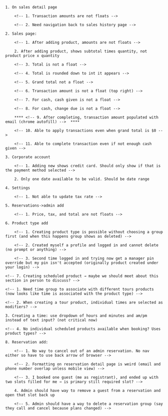     1. On sales detail page

        <!-- 1. Transaction amounts are not floats -->

        <!-- 2. Need navigation back to sales history page -->

    2. Sales page:

        <!-- 1. After adding product, amounts are not floats -->

        2. After adding product, shows subtotal times quantity, not product price x quantity

        <!-- 3. Total is not a float -->

        <!-- 4. Total is rounded down to int it appears -->

        <!-- 5. Grand total not a float -->

        <!-- 6. Transaction amount is not a float (top right) -->

        <!-- 7. For cash, cash given is not a float -->

        <!-- 8. For cash, change due is not a float -->

        **** <!-- 9. After completing, transaction amount populated with email (chrome autofill) -->  ****

        <!-- 10. Able to apply transactions even when grand total is $0 -->

        <!-- 11. Able to complete transaction even if not enough cash given -->

    3. Corporate account

        <!-- 1. Adding new shows credit card. Should only show if that is the payment method selected -->

        2. Only one date available to be valid. Should be date range

    4. Settings

        <!-- 1. Not able to update tax rate -->

    5. Reservations->admin add

        <!-- 1. Price, tax, and total are not floats -->

    6. Product type add

        <!-- 1. Creating product type is possible without choosing a group first (and when this happens group shows as deleted) -->

        <!-- 2. Created myself a profile and logged in and cannot delete (no prompt or anything) -->

        <!-- 3. Second time logged in and trying now get a manager pin override but my pin isn't accepted (originally product created under your login) -->

    <!-- 7. Creating scheduled product → maybe we should meet about this section in person to discuss? -->

    <!-- 1. Need time group to associate with different tours products (now looks like time is associated with the product type) -->

    <!-- 2. When creating a tour product, individual times are selected as modifiers? -->

    3. Creating a time: use dropdown of hours and minutes and am/pm instead of text input? (not critical now)

    <!-- 4. No individual scheduled products available when booking? Uses product types? -->

    8. Reservation add:

        <!-- 1. No way to cancel out of an admin reservation. No nav either so have to use back arrow of browser -->

        <!-- 2. Formatting on reservation detail page is weird (email and phone number overlap unless mobile view) -->

        <!-- 3. I booked one guest (me as registrant), and ended up with two slots filled for me → is primary still required slot? -->

        4. Admin should have way to remove a guest from a reservation and open that slot back up

        <!-- 5. Admin should have a way to delete a reservation group (say they call and cancel because plans changed) -->
